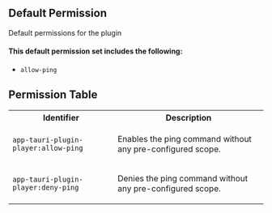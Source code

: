 ## Default Permission

Default permissions for the plugin

#### This default permission set includes the following:

- `allow-ping`

## Permission Table

<table>
<tr>
<th>Identifier</th>
<th>Description</th>
</tr>


<tr>
<td>

`app-tauri-plugin-player:allow-ping`

</td>
<td>

Enables the ping command without any pre-configured scope.

</td>
</tr>

<tr>
<td>

`app-tauri-plugin-player:deny-ping`

</td>
<td>

Denies the ping command without any pre-configured scope.

</td>
</tr>
</table>
